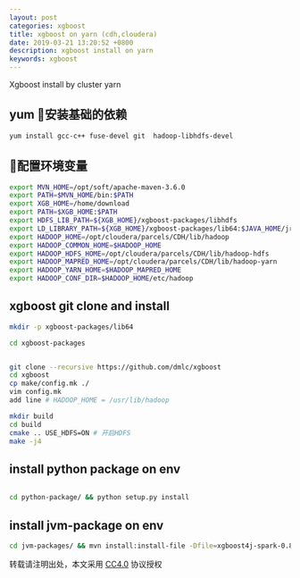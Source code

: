 ```yaml
---
layout: post
categories: xgboost
title: xgboost on yarn (cdh,cloudera)
date: 2019-03-21 13:20:52 +0800
description: xgboost install on yarn 
keywords: xgboost
---
```




Xgboost install by cluster yarn



## yum 安装基础的依赖

```bash
yum install gcc-c++ fuse-devel git  hadoop-libhdfs-devel
```



## 配置环境变量

```bash
export MVN_HOME=/opt/soft/apache-maven-3.6.0
export PATH=$MVN_HOME/bin:$PATH
export XGB_HOME=/home/download
export PATH=$XGB_HOME:$PATH
export HDFS_LIB_PATH=${XGB_HOME}/xgboost-packages/libhdfs
export LD_LIBRARY_PATH=${XGB_HOME}/xgboost-packages/lib64:$JAVA_HOME/jre/lib/amd64/server:/${XGB_HOME}/xgboost-packages/libhdfs:$LD_LIBRARY_PATH
export HADOOP_HOME=/opt/cloudera/parcels/CDH/lib/hadoop
export HADOOP_COMMON_HOME=$HADOOP_HOME
export HADOOP_HDFS_HOME=/opt/cloudera/parcels/CDH/lib/hadoop-hdfs
export HADOOP_MAPRED_HOME=/opt/cloudera/parcels/CDH/lib/hadoop-yarn
export HADOOP_YARN_HOME=$HADOOP_MAPRED_HOME
export HADOOP_CONF_DIR=$HADOOP_HOME/etc/hadoop
```


## xgboost git clone  and install 

```bash
mkdir -p xgboost-packages/lib64

cd xgboost-packages


git clone --recursive https://github.com/dmlc/xgboost
cd xgboost
cp make/config.mk ./
vim config.mk
add line # HADOOP_HOME = /usr/lib/hadoop

mkdir build
cd build
cmake .. USE_HDFS=ON # 开启HDFS
make -j4

```


## install python package on env

```bash

cd python-package/ && python setup.py install 
```
## install jvm-package on env

```bash
cd jvm-packages/ && mvn install:install-file -Dfile=xgboost4j-spark-0.83-jar-with-dependencies.jar -DgroupId=ml.dmlc -DartifactId=xgboost4j-spark -Dversion=0.7 -Dpackaging=jar
```











转载请注明出处，本文采用 [CC4.0](http://creativecommons.org/licenses/by-nc-nd/4.0/) 协议授权
